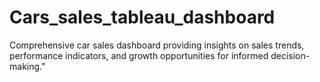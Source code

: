 # Cars_sales_tableau_dashboard
Comprehensive car sales dashboard providing insights on sales trends, performance indicators, and growth opportunities for informed decision-making."
